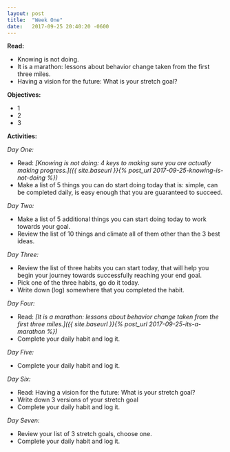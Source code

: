 ```yaml
---
layout: post
title:  "Week One"
date:   2017-09-25 20:40:20 -0600
---
```


**Read:**
* Knowing is not doing.
* It is a marathon: lessons about behavior change taken from the first three miles.
* Having a vision for the future: What is your stretch goal?

**Objectives:**
* 1
* 2
* 3

**Activities:**

*Day One:*
* Read: *[Knowing is not doing: 4 keys to making sure you are actually making progress.]({{ site.baseurl }}{% post_url 2017-09-25-knowing-is-not-doing %})*
* Make a list of 5 things you can do start doing today that is:  simple, can be completed daily, is easy enough that you are guaranteed to succeed.

*Day Two:*
* Make a list of 5 additional things you can start doing today to work towards your goal.
* Review the list of 10 things and climate all of them other than the 3 best ideas.

*Day Three:*
* Review the list of three habits you can start today, that will help you begin your journey towards successfully reaching your end goal.
* Pick one of the three habits, go do it today.
* Write down (log) somewhere that you completed the habit.

*Day Four:*
* Read: *[It is a marathon: lessons about behavior change taken from the first three miles.]({{ site.baseurl }}{% post_url 2017-09-25-its-a-marathon %})*
* Complete your daily habit and log it.  

*Day Five:*
* Complete your daily habit and log it.

*Day Six:*
* Read: Having a vision for the future: What is your stretch goal?
* Write down 3 versions of your stretch goal
* Complete your daily habit and log it.

*Day Seven:*
* Review your list of 3 stretch goals, choose one.
* Complete your daily habit and log it.

